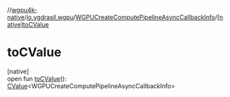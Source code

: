//[wgpu4k-native](../../../index.md)/[io.ygdrasil.wgpu](../index.md)/[WGPUCreateComputePipelineAsyncCallbackInfo](index.md)/[[native]toCValue]([native]to-c-value.md)

# toCValue

[native]\
open fun [toCValue]([native]to-c-value.md)(): [CValue](https://kotlinlang.org/api/core/kotlin-stdlib/kotlinx.cinterop/-c-value/index.html)&lt;WGPUCreateComputePipelineAsyncCallbackInfo&gt;